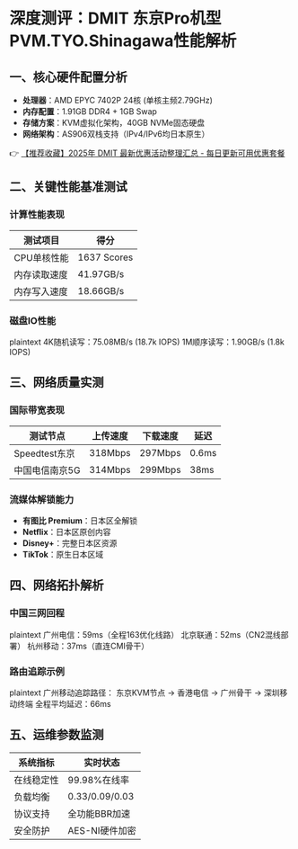 # 深度测评：DMIT 东京Pro机型PVM.TYO.Shinagawa性能解析

## 一、核心硬件配置分析
- **处理器**：AMD EPYC 7402P 24核 (单核主频2.79GHz)
- **内存配置**：1.91GB DDR4 + 1GB Swap
- **存储方案**：KVM虚拟化架构，40GB NVMe固态硬盘
- **网络架构**：AS906双栈支持（IPv4/IPv6均日本原生）

👉 [【推荐收藏】2025年 DMIT 最新优惠活动整理汇总 - 每日更新可用优惠套餐](https://bit.ly/dmit_coupon)

## 二、关键性能基准测试
### 计算性能表现
| 测试项目       | 得分        |
|----------------|------------|
| CPU单核性能    | 1637 Scores|
| 内存读取速度   | 41.97GB/s  |
| 内存写入速度   | 18.66GB/s  |

### 磁盘IO性能
plaintext
4K随机读写：75.08MB/s (18.7k IOPS)
1M顺序读写：1.90GB/s (1.8k IOPS)

## 三、网络质量实测
### 国际带宽表现
| 测试节点       | 上传速度    | 下载速度    | 延迟   |
|---------------|------------|------------|-------|
| Speedtest东京 | 318Mbps    | 297Mbps    | 0.6ms |
| 中国电信南京5G | 314Mbps    | 299Mbps    | 38ms  |

### 流媒体解锁能力
- **有图比 Premium**：日本区全解锁
- **Netflix**：日本区原创内容
- **Disney+**：完整日本区资源
- **TikTok**：原生日本区域

## 四、网络拓扑解析
### 中国三网回程
plaintext
广州电信：59ms（全程163优化线路）
北京联通：52ms（CN2混线部署）
杭州移动：37ms（直连CMI骨干）

### 路由追踪示例
plaintext
广州移动追踪路径：
东京KVM节点 → 香港电信 → 广州骨干 → 深圳移动终端
全程平均延迟：66ms

## 五、运维参数监测
| 系统指标       | 实时状态         |
|---------------|----------------|
| 在线稳定性    | 99.98%在线率   |
| 负载均衡      | 0.33/0.09/0.03|
| 协议支持      | 全功能BBR加速  |
| 安全防护      | AES-NI硬件加密 |